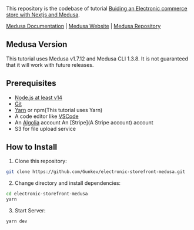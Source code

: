  <Tutorial Name>

This repository is the codebase of tutorial [Buiding an Electronic commerce store with Nextjs and Medusa](tutorial-link).

[Medusa Documentation](https://docs.medusajs.com/) | [Medusa Website](https://medusajs.com/) | [Medusa Repository](https://github.com/medusajs/medusa)

## Medusa Version

This tutorial uses Medusa v1.7.12 and Medusa CLI 1.3.8. It is not guaranteed that it will work with future releases.

## Prerequisites

- [Node.js at least v14](https://docs.medusajs.com/tutorial/set-up-your-development-environment#nodejs)
- [Git](https://git-scm.com/)
- [Yarn](https://yarnpkg.com/) or npm(This tutorial uses Yarn)
- A code editor like [VSCode](https://code.visualstudio.com/)
- An [Algolia](https://www.algolia.com/) account
  An [Stripe](A Stripe account) account
- S3 for file upload service

## How to Install

1. Clone this repository:

```bash
git clone https://github.com/Gunkev/electronic-storefront-medusa.git
```

2. Change directory and install dependencies:

```bash
cd electronic-storefront-medusa
yarn
```

3. Start Server:

```bash
yarn dev
```



